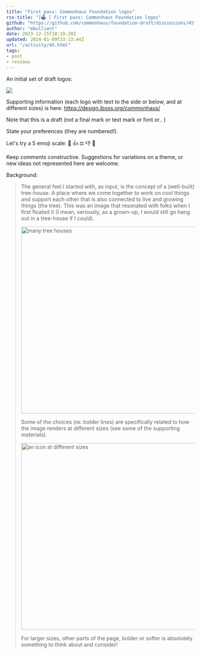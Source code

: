 ```yaml
---
title: "First pass: Commonhaus Foundation logos"
rss-title: "[🗳️ ] First pass: Commonhaus Foundation logos"
github: "https://github.com/commonhaus/foundation-draft/discussions/45"
author: "ebullient"
date: 2023-12-15T18:19:20Z
updated: 2024-01-09T23:13:44Z
url: "/activity/45.html"
tags:
- post
- reviews
---
```

An initial set of draft logos:

<img src="https://design.jboss.org/commonhaus/images/commonhaus_r1comparison.png" />

Supporting information (each logo with text to the side or below, and at different sizes) is here: https://design.jboss.org/commonhaus/

Note that this is a draft (not a final mark or text mark or font or.. )

State your preferences (they are numbered!).

Let's try a 5 emoji scale: 🚀 👍 ⚖️ 👎 🙅 

Keep comments constructive. Suggestions for variations on a theme, or new ideas not represented here are welcome. 

Background: 

> The general feel I started with, as input, is the concept of a (well-built) tree-house. A place where we come together to work on cool things and support each other that is also connected to live and growing things (the tree). This was an image that resonated with folks when I first floated it (I mean, seriously, as a grown-up, I would still go hang out in a tree-house if I could).
> 
> <img width="500" alt="many tree houses" src="https://github.com/commonhaus/foundation-draft/assets/808713/dbf04db8-5c9c-43f8-9fde-d1ecfa665b70">
> 
> Some of the choices (re: bolder lines) are specifically related to how the image renders at different sizes (see some of the supporting materials). 
> 
> <img width="500" alt="an icon at different sizes" src="https://github.com/commonhaus/foundation-draft/assets/808713/ab3f9f1f-fca3-4d1d-a7b1-179f5e73f92a">
> 
> For larger sizes, other parts of the page, bolder or softer is absolutely something to think about and consider! 



